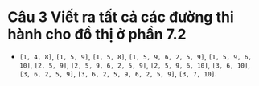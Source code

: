 # Câu 3 Viết ra tất cả các đường thi hành cho đồ thị ở phần 7.2
- ```[1, 4, 8]```, ```[1, 5, 9]```, ```[1, 5, 8]```, ```[1, 5, 9, 6, 2, 5, 9]```, ```[1, 5, 9, 6, 10]```, ```[2, 5, 9]```, 
  ```[2, 5, 9, 6, 2, 5, 9]```, ```[2, 5, 9, 6, 10]```, ```[3, 6, 10]```, ```[3, 6, 2, 5, 9]```, ```[3, 6, 2, 5, 9, 6, 2, 5, 9]```,
  ```[3, 7, 10]```.